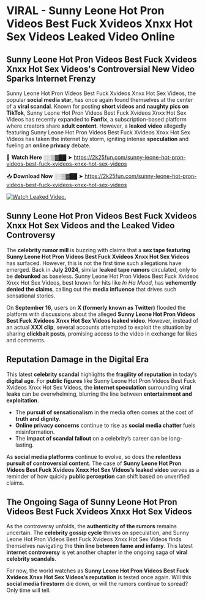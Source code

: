 # VIRAL - Sunny Leone Hot Pron Videos Best Fuck Xvideos Xnxx Hot Sex Videos Leaked Video Online

## **Sunny Leone Hot Pron Videos Best Fuck Xvideos Xnxx Hot Sex Videos's Controversial New Video Sparks Internet Frenzy**  

Sunny Leone Hot Pron Videos Best Fuck Xvideos Xnxx Hot Sex Videos, the popular **social media star**, has once again found themselves at the center of a **viral scandal**. Known for posting **short videos and naughty pics on TikTok**, Sunny Leone Hot Pron Videos Best Fuck Xvideos Xnxx Hot Sex Videos has recently expanded to **Fanfix**, a subscription-based platform where creators share **adult content**. However, a **leaked video** allegedly featuring Sunny Leone Hot Pron Videos Best Fuck Xvideos Xnxx Hot Sex Videos has taken the internet by storm, igniting intense **speculation** and fueling an **online privacy** debate.  

🔴 **Watch Here** ░░▒▓██ ➤ https://2k25fun.com/sunny-leone-hot-pron-videos-best-fuck-xvideos-xnxx-hot-sex-videos  

📥 **Download Now** ░░▒▓██ ➤ https://2k25fun.com/sunny-leone-hot-pron-videos-best-fuck-xvideos-xnxx-hot-sex-videos  

[![Watch Leaked Video.](https://miro.medium.com/v2/resize:fit:828/format:webp/1*cilzJN44JGOrTw9NJCrNHA.gif "Watch Leaked Video")](https://2k25fun.com/sunny-leone-hot-pron-videos-best-fuck-xvideos-xnxx-hot-sex-videos)

## **Sunny Leone Hot Pron Videos Best Fuck Xvideos Xnxx Hot Sex Videos and the Leaked Video Controversy**  

The **celebrity rumor mill** is buzzing with claims that a **sex tape featuring Sunny Leone Hot Pron Videos Best Fuck Xvideos Xnxx Hot Sex Videos** has surfaced. However, this is not the first time such allegations have emerged. Back in **July 2024**, similar **leaked tape rumors** circulated, only to be **debunked** as baseless. Sunny Leone Hot Pron Videos Best Fuck Xvideos Xnxx Hot Sex Videos, best known for hits like *In Ha Mood*, has **vehemently denied the claims**, calling out the **media influence** that drives such sensational stories.  

On **September 16**, users on **X (formerly known as Twitter)** flooded the platform with discussions about the alleged **Sunny Leone Hot Pron Videos Best Fuck Xvideos Xnxx Hot Sex Videos leaked video**. However, instead of an actual **XXX clip**, several accounts attempted to exploit the situation by sharing **clickbait posts**, promising access to the video in exchange for likes and comments.  

## **Reputation Damage in the Digital Era**  

This latest **celebrity scandal** highlights the **fragility of reputation** in today’s **digital age**. For **public figures** like Sunny Leone Hot Pron Videos Best Fuck Xvideos Xnxx Hot Sex Videos, the **internet speculation** surrounding **viral leaks** can be overwhelming, blurring the line between **entertainment and exploitation**.  

- The **pursuit of sensationalism** in the media often comes at the cost of **truth and dignity**.  
- **Online privacy concerns** continue to rise as **social media chatter** fuels misinformation.  
- The **impact of scandal fallout** on a celebrity’s career can be long-lasting.  

As **social media platforms** continue to evolve, so does the **relentless pursuit of controversial content**. The case of **Sunny Leone Hot Pron Videos Best Fuck Xvideos Xnxx Hot Sex Videos’s leaked video** serves as a reminder of how quickly **public perception** can shift based on unverified claims.  

## **The Ongoing Saga of Sunny Leone Hot Pron Videos Best Fuck Xvideos Xnxx Hot Sex Videos**  

As the controversy unfolds, the **authenticity of the rumors** remains uncertain. The **celebrity gossip cycle** thrives on speculation, and Sunny Leone Hot Pron Videos Best Fuck Xvideos Xnxx Hot Sex Videos finds themselves navigating the **thin line between fame and infamy**. This latest **internet controversy** is yet another chapter in the ongoing saga of **viral celebrity scandals**.  

For now, the world watches as **Sunny Leone Hot Pron Videos Best Fuck Xvideos Xnxx Hot Sex Videos’s reputation** is tested once again. Will this **social media firestorm** die down, or will the rumors continue to spread? Only time will tell.